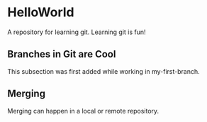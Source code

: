 # HelloWorld
A repository for learning git. Learning git is fun!

## Branches in Git are Cool
This subsection was first added while working in my-first-branch.

## Merging
Merging can happen in a local or remote repository.
